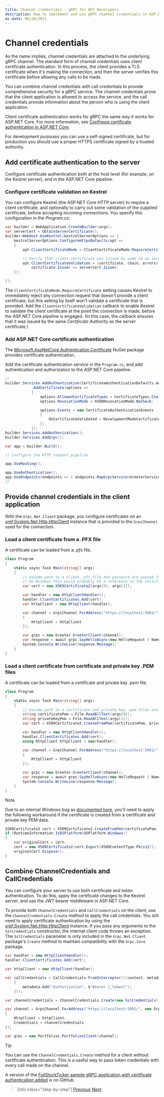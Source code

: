 ```yaml
---
title: Channel credentials - gRPC for WCF Developers
description: How to implement and use gRPC channel credentials in ASP.NET Core 3.0.
ms.date: 06/28/2021
---
```


# Channel credentials

As the name implies, channel credentials are attached to the underlying gRPC channel. The standard form of channel credentials uses client certificate authentication. In this process, the client provides a TLS certificate when it's making the connection, and then the server verifies this certificate before allowing any calls to be made.

You can combine channel credentials with call credentials to provide comprehensive security for a gRPC service. The channel credentials prove that the client application is allowed to access the service, and the call credentials provide information about the person who is using the client application.

Client certificate authentication works for gRPC the same way it works for ASP.NET Core. For more information, see [Configure certificate authentication in ASP.NET Core](/aspnet/core/security/authentication/certauth).

For development purposes you can use a self-signed certificate, but for production you should use a proper HTTPS certificate signed by a trusted authority.

## Add certificate authentication to the server

Configure certificate authentication both at the host level (for example, on the Kestrel server), and in the ASP.NET Core pipeline.

### Configure certificate validation on Kestrel

You can configure Kestrel (the ASP.NET Core HTTP server) to require a client certificate, and optionally to carry out some validation of the supplied certificate, before accepting incoming connections. You specify this configuration in the _Program.cs_:

```csharp
var builder = WebApplication.CreateBuilder(args);
var serverCert = ObtainServerCertificate();
builder.WebHost.UseKestrel(kestrelServerOptions => {
    kestrelServerOptions.ConfigureHttpsDefaults(opt =>
    {
        opt.ClientCertificateMode = ClientCertificateMode.RequireCertificate;

        // Verify that client certificate was issued by same CA as server certificate
        opt.ClientCertificateValidation = (certificate, chain, errors) =>
            certificate.Issuer == serverCert.Issuer;
    });

});
```

The `ClientCertificateMode.RequireCertificate` setting causes Kestrel to immediately reject any connection request that doesn't provide a client certificate, but this setting by itself won't validate a certificate that is provided. Add the `ClientCertificateValidation` callback to enable Kestrel to validate the client certificate at the point the connection is made, before the ASP.NET Core pipeline is engaged. (In this case, the callback ensures that it was issued by the same *Certificate Authority* as the server certificate.)

### Add ASP.NET Core certificate authentication

The [Microsoft.AspNetCore.Authentication.Certificate](https://www.nuget.org/packages/Microsoft.AspNetCore.Authentication.Certificate) NuGet package provides certificate authentication.

Add the certificate authentication service in the `Program.cs`, and add authentication and authorization to the ASP.NET Core pipeline.

```csharp
//
builder.Services.AddAuthentication(CertificateAuthenticationDefaults.AuthenticationScheme)
            .AddCertificate(options =>
            {
                options.AllowedCertificateTypes = CertificateTypes.Chained;
                options.RevocationMode = X509RevocationMode.NoCheck;

                options.Events = new CertificateAuthenticationEvents
                {
                    OnCertificateValidated = DevelopmentModeCertificateHelper.Validate
                };
            });
builder.Services.AddAuthorization();
builder.Services.AddGrpc();

var app = builder.Build();

// Configure the HTTP request pipeline.

app.UseRouting();

app.UseAuthentication();
app.UseEndpoints(endpoints => { endpoints.MapGrpcService<GreeterService>(); });
//
```

## Provide channel credentials in the client application

With the `Grpc.Net.Client` package, you configure certificates on an <xref:System.Net.Http.HttpClient> instance that is provided to the `GrpcChannel` used for the connection.

### Load a client certificate from a .PFX file

A certificate can be loaded from a _.pfx_ file.

```csharp
class Program
{
    static async Task Main(string[] args)
    {
        // Assume path to a client .pfx file and password are passed from command line
        // On Windows this would probably be a reference to the Certificate Store
        var cert = new X509Certificate2(args[0], args[1]);

        var handler = new HttpClientHandler();
        handler.ClientCertificates.Add(cert);
        var httpClient = new HttpClient(handler);

        var channel = GrpcChannel.ForAddress("https://localhost:5001/", new GrpcChannelOptions
        {
            HttpClient = httpClient
        });

        var grpc = new Greeter.GreeterClient(channel);
        var response = await grpc.SayHelloAsync(new HelloRequest { Name = "Bob" });
        System.Console.WriteLine(response.Message);
    }
}
```

### Load a client certificate from certificate and private key .PEM files

A certificate can be loaded from a certificate and private key _.pem_ file.

```csharp
class Program
{
    static async Task Main(string[] args)
    {
        // Assume path to a certificate and private key .pem files are passed from command line
        string certificatePem = File.ReadAllText(args[0]);
        string privateKeyPem = File.ReadAllText(args[1]);
        var cert = X509Certificate2.CreateFromPem(certificatePem, privateKeyPem);

        var handler = new HttpClientHandler();
        handler.ClientCertificates.Add(cert);
        using HttpClient httpClient = new(handler);

        var channel = GrpcChannel.ForAddress("https://localhost:5001/", new GrpcChannelOptions
        {
            HttpClient = httpClient
        });

        var grpc = new Greeter.GreeterClient(channel);
        var response = await grpc.SayHelloAsync(new HelloRequest { Name = "Bob" });
        System.Console.WriteLine(response.Message);
    }
}
```

> [!NOTE]
> Due to an internal Windows bug as [documented here](https://github.com/dotnet/runtime/issues/23749#issuecomment-388231655), you'll need to apply the following workaround if the certificate is created from a certificate and private key PEM data.
>
> ```csharp
> X509Certificate2 cert = X509Certificate2.CreateFromPem(certificatePem, rsaPrivateKeyPem);
> if (RuntimeInformation.IsOSPlatform(OSPlatform.Windows))
> {
>     var originalCert = cert;
>     cert = new X509Certificate2(cert.Export(X509ContentType.Pkcs12));
>     originalCert.Dispose();
> }
> ```

## Combine ChannelCredentials and CallCredentials

You can configure your server to use both certificate and token authentication. To do this, apply the certificate changes to the Kestrel server, and use the JWT bearer middleware in ASP.NET Core.

To provide both `ChannelCredentials` and `CallCredentials` on the client, use the `ChannelCredentials.Create` method to apply the call credentials. You still need to apply certificate authentication by using the <xref:System.Net.Http.HttpClient> instance. If you pass any arguments to the `SslCredentials` constructor, the internal client code throws an exception. The `SslCredentials` parameter is only included in the `Grpc.Net.Client` package's `Create` method to maintain compatibility with the `Grpc.Core` package.

```csharp
var handler = new HttpClientHandler();
handler.ClientCertificates.Add(cert);

var httpClient = new HttpClient(handler);

var callCredentials = CallCredentials.FromInterceptor(((context, metadata) =>
    {
        metadata.Add("Authorization", $"Bearer {_token}");
    }));

var channelCredentials = ChannelCredentials.Create(new SslCredentials(), callCredentials);

var channel = GrpcChannel.ForAddress("https://localhost:5001/", new GrpcChannelOptions
{
    HttpClient = httpClient,
    Credentials = channelCredentials
});

var grpc = new Portfolios.PortfoliosClient(channel);
```

> [!TIP]
> You can use the `ChannelCredentials.Create` method for a client without certificate authentication. This is a useful way to pass token credentials with every call made on the channel.

A version of the [FullStockTicker sample gRPC application with certificate authentication added](https://github.com/dotnet-architecture/grpc-for-wcf-developers/tree/main/FullStockTickerSample/grpc/FullStockTickerAuth/FullStockTicker) is on GitHub.

>[!div class="step-by-step"]
>[Previous](call-credentials.md)
>[Next](encryption.md)
